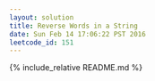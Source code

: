 ```yaml
---
layout: solution
title: Reverse Words in a String
date: Sun Feb 14 17:06:22 PST 2016
leetcode_id: 151
---
```

{% include_relative README.md %}
